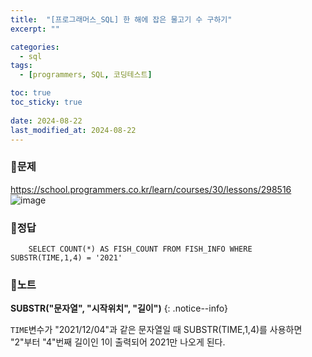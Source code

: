 ```yaml
---
title:  "[프로그래머스_SQL] 한 해에 잡은 물고기 수 구하기"
excerpt: ""

categories:
  - sql
tags:
  - [programmers, SQL, 코딩테스트]

toc: true
toc_sticky: true
 
date: 2024-08-22
last_modified_at: 2024-08-22
---
```


### 📜문제
<https://school.programmers.co.kr/learn/courses/30/lessons/298516>  
![image](https://github.com/user-attachments/assets/7d463cbd-76f5-4412-a21d-de8c81238d8e)

### 📜정답
```
    SELECT COUNT(*) AS FISH_COUNT FROM FISH_INFO WHERE SUBSTR(TIME,1,4) = '2021' 
```

### 📜노트
**SUBSTR("문자열", "시작위치", "길이")**
{: .notice--info} 

`TIME`변수가 "2021/12/04"과 같은 문자열일 때 SUBSTR(TIME,1,4)를 사용하면 "2"부터 "4"번째 길이인 1이 출력되어 2021만 나오게 된다.

